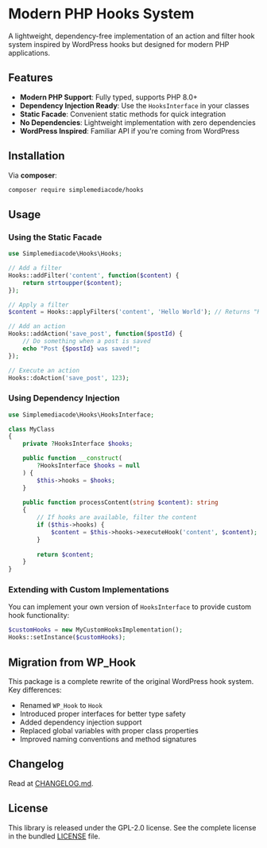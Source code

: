 # Modern PHP Hooks System

A lightweight, dependency-free implementation of an action and filter hook system inspired by WordPress hooks but designed for modern PHP applications.

## Features

- **Modern PHP Support**: Fully typed, supports PHP 8.0+
- **Dependency Injection Ready**: Use the `HooksInterface` in your classes
- **Static Facade**: Convenient static methods for quick integration
- **No Dependencies**: Lightweight implementation with zero dependencies
- **WordPress Inspired**: Familiar API if you're coming from WordPress

## Installation

Via **composer**:

```bash
composer require simplemediacode/hooks
```

## Usage

### Using the Static Facade

```php
use Simplemediacode\Hooks\Hooks;

// Add a filter
Hooks::addFilter('content', function($content) {
    return strtoupper($content);
});

// Apply a filter
$content = Hooks::applyFilters('content', 'Hello World'); // Returns "HELLO WORLD"

// Add an action
Hooks::addAction('save_post', function($postId) {
    // Do something when a post is saved
    echo "Post {$postId} was saved!";
});

// Execute an action
Hooks::doAction('save_post', 123);
```

### Using Dependency Injection

```php
use Simplemediacode\Hooks\HooksInterface;

class MyClass
{
    private ?HooksInterface $hooks;

    public function __construct(
        ?HooksInterface $hooks = null
    ) {
        $this->hooks = $hooks;
    }
    
    public function processContent(string $content): string
    {
        // If hooks are available, filter the content
        if ($this->hooks) {
            $content = $this->hooks->executeHook('content', $content);
        }
        
        return $content;
    }
}
```

### Extending with Custom Implementations

You can implement your own version of `HooksInterface` to provide custom hook functionality:

```php
$customHooks = new MyCustomHooksImplementation();
Hooks::setInstance($customHooks);
```

## Migration from WP_Hook

This package is a complete rewrite of the original WordPress hook system. Key differences:

- Renamed `WP_Hook` to `Hook`
- Introduced proper interfaces for better type safety
- Added dependency injection support
- Replaced global variables with proper class properties
- Improved naming conventions and method signatures

## Changelog

Read at [CHANGELOG.md](./CHANGELOG.md).

## License
This library is released under the GPL-2.0 license. See the complete license in the bundled [LICENSE](./LICENSE) file.